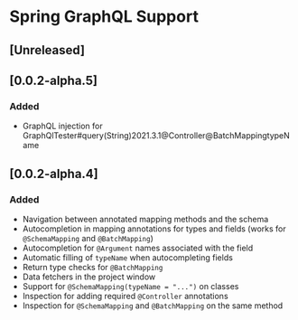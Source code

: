 # Spring GraphQL Support

## [Unreleased]

## [0.0.2-alpha.5]
### Added

- GraphQL injection for GraphQlTester#query(String)2021.3.1@Controller@BatchMappingtypeName

## [0.0.2-alpha.4]
### Added
- Navigation between annotated mapping methods and the schema
- Autocompletion in mapping annotations for types and fields (works for `@SchemaMapping` and `@BatchMapping`)
- Autocompletion for `@Argument` names associated with the field
- Automatic filling of `typeName` when autocompleting fields
- Return type checks for `@BatchMapping`
- Data fetchers in the project window
- Support for `@SchemaMapping(typeName = "...")` on classes
- Inspection for adding required `@Controller` annotations
- Inspection for `@SchemaMapping` and `@BatchMapping` on the same method